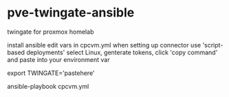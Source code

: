 # pve-twingate-ansible
twingate for proxmox homelab

install ansible
edit vars in cpcvm.yml
when setting up connector use 'script-based deployments' select Linux, genterate tokens, click 'copy command' and paste into your environment var

export TWINGATE='pastehere'

ansible-playbook cpcvm.yml

